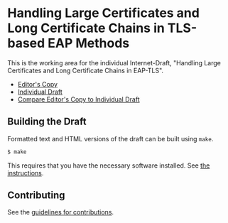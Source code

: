 # Handling Large Certificates and Long Certificate Chains in TLS-based EAP Methods

This is the working area for the individual Internet-Draft, "Handling Large Certificates and Long Certificate Chains in EAP-TLS".

* [Editor's Copy](https://emu-wg.github.io/eaptls-longcert/#go.draft-ietf-emu-eaptlscert.html)
* [Individual Draft](https://tools.ietf.org/html/draft-ietf-emu-eaptlscert)
* [Compare Editor's Copy to Individual Draft](https://emu-wg.github.io/eaptls-longcert/#go.draft-ietf-emu-eaptlscert.diff)

## Building the Draft

Formatted text and HTML versions of the draft can be built using `make`.

```sh
$ make
```

This requires that you have the necessary software installed.  See
[the instructions](https://github.com/martinthomson/i-d-template/blob/master/doc/SETUP.md).


## Contributing

See the
[guidelines for contributions](https://github.com/emu-wg/eaptls-longcert/blob/master/CONTRIBUTING.md).
